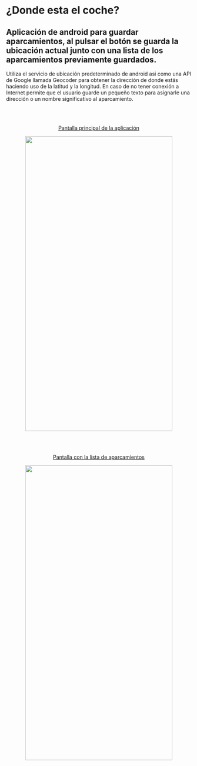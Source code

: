 # ¿Donde esta el coche?
## Aplicación de android para guardar aparcamientos, al pulsar el botón se guarda la ubicación actual junto con una lista de los aparcamientos previamente guardados.
Utiliza el servicio de ubicación predeterminado de android asi como una API de Google llamada Geocoder para obtener la dirección de donde estás haciendo uso de la latitud y la longitud. En caso de no tener conexión a Internet permite que el usuario guarde un pequeño texto para asignarle una dirección o un nombre significativo al aparcamiento.

<br/><br/>
<p align="center">
  <ins>Pantalla principal de la aplicación</ins>
</p>

<p align="center">
  <img src="https://github.com/asirrosa/WhereIsTheCar/assets/143890605/08b6a4ba-4426-438f-8835-75e97e60fac4" width="400" height="800" />
</p>

<br/><br/>
<p align="center">
  <ins>Pantalla con la lista de aparcamientos</ins>
</p>
<p align="center">
  <img src="https://github.com/asirrosa/WhereIsTheCar/assets/143890605/d42c3a92-0f6b-4e2d-a6d0-1513940cb92d" width="400" height="800" />
</p>

